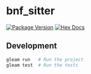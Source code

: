 # bnf_sitter

[![Package Version](https://img.shields.io/hexpm/v/bnf_sitter)](https://hex.pm/packages/bnf_sitter)
[![Hex Docs](https://img.shields.io/badge/hex-docs-ffaff3)](https://hexdocs.pm/bnf_sitter/)

## Development

```sh
gleam run   # Run the project
gleam test  # Run the tests
```
